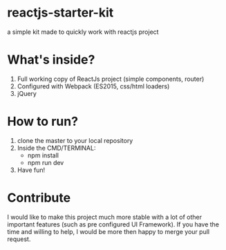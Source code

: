 # reactjs-starter-kit
a simple kit made to quickly work with reactjs project

# What's inside?
1. Full working copy of ReactJs project (simple components, router)
2. Configured with Webpack (ES2015, css/html loaders)
3. jQuery

# How to run?
1. clone the master to your local repository
2. Inside the CMD/TERMINAL:
   * npm install
   * npm run dev 
3. Have fun!

# Contribute
I would like to make this project much more stable with a lot of other important features (such as pre configured UI Framework).
If you have the time and willing to help, I would be more then happy to merge your pull request.
